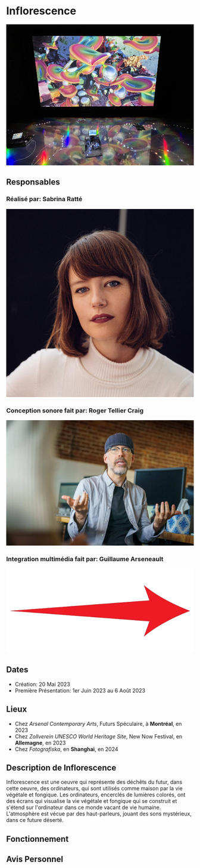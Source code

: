 # Inflorescence
![Image Inflorescence](./assets/inflorescence.jpg)

## Responsables
### Réalisé par: Sabrina Ratté
![Image de Sabrina Ratté](./assets/sabrinaRatte.jpg)

### Conception sonore fait par: Roger Tellier Craig
![Image de Roger Craig](./assets/rogerCraig.jpg)

### Integration multimédia fait par: Guillaume Arseneault
![Image de Guillaume Arseneault](./assets/guillaume.png)

## Dates
- Création: 20 Mai 2023
- Première Présentation: 1er Juin 2023 au 6 Août 2023

## Lieux
- Chez *Arsenal Contemporary Arts*, Futurs Spéculaire, à **Montréal**, en 2023
- Chez *Zollverein UNESCO World Heritage Site*, New Now Festival, en **Allemagne**, en 2023
- Chez *Fotografiska*, en **Shanghai**, en 2024


## Description de Inflorescence
Inflorescence est une oeuvre qui représente des déchêts du futur, dans cette oeuvre, des ordinateurs, qui sont utilisés comme maison par la vie végétale et fongique. Les ordinateurs, encerclés de lumières colorés, ont des écrans qui visualise la vie végétale et fongique qui se construit et s'étend sur l'ordinateur dans ce monde vacant de vie humaine. L'atmosphère est vécue par des haut-parleurs, jouant des sons mystérieux, dans ce future déserté.

## Fonctionnement 


## Avis Personnel
